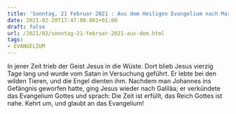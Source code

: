 ```yaml
---
title: 'Sonntag, 21 Februar 2021 : Aus dem Heiligen Evangelium nach Markus - Mk 1,12-15.'
date: 2021-02-20T17:47:00.001+01:00
draft: false
url: /2021/02/sonntag-21-februar-2021-aus-dem.html
tags: 
- EVANGELIUM
---
```


In jener Zeit trieb der Geist Jesus in die Wüste. Dort blieb Jesus vierzig Tage lang und wurde vom Satan in Versuchung geführt. Er lebte bei den wilden Tieren, und die Engel dienten ihm. Nachdem man Johannes ins Gefängnis geworfen hatte, ging Jesus wieder nach Galiläa; er verkündete das Evangelium Gottes und sprach: Die Zeit ist erfüllt, das Reich Gottes ist nahe. Kehrt um, und glaubt an das Evangelium!
